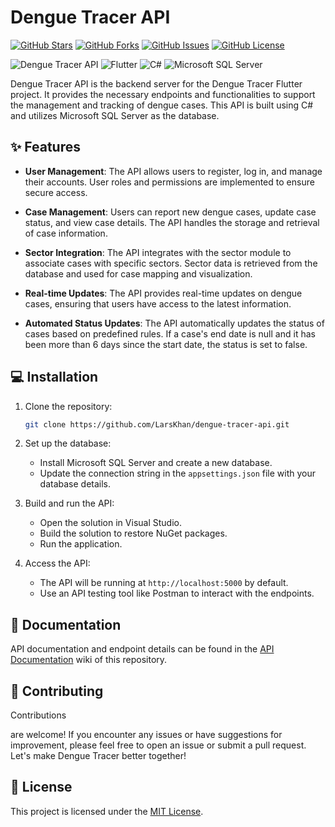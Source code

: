 # Dengue Tracer API

[![GitHub Stars](https://img.shields.io/github/stars/LarsKhan/dengue-tracer-api.svg?style=flat-square&logo=github)](https://github.com/LarsKhan/dengue-tracer-api/stargazers)
[![GitHub Forks](https://img.shields.io/github/forks/LarsKhan/dengue-tracer-api.svg?style=flat-square&logo=github)](https://github.com/LarsKhan/dengue-tracer-api/network/members)
[![GitHub Issues](https://img.shields.io/github/issues/LarsKhan/dengue-tracer-api.svg?style=flat-square&logo=github)](https://github.com/LarsKhan/dengue-tracer-api/issues)
[![GitHub License](https://img.shields.io/github/license/LarsKhan/dengue-tracer-api.svg?style=flat-square&logo=github)](https://github.com/LarsKhan/dengue-tracer-api/blob/main/LICENSE)

![Dengue Tracer API](https://img.shields.io/badge/Dengue-Tracer-orange?style=flat-square)
![Flutter](https://img.shields.io/badge/Framework-Flutter-blue?style=flat-square&logo=flutter)
![C#](https://img.shields.io/badge/Language-C%23-brightgreen?style=flat-square&logo=c-sharp)
![Microsoft SQL Server](https://img.shields.io/badge/Database-SQL%20Server-lightgrey?style=flat-square&logo=microsoft-sql-server)

Dengue Tracer API is the backend server for the Dengue Tracer Flutter project. It provides the necessary endpoints and functionalities to support the management and tracking of dengue cases. This API is built using C# and utilizes Microsoft SQL Server as the database.

## :sparkles: Features

- **User Management**: The API allows users to register, log in, and manage their accounts. User roles and permissions are implemented to ensure secure access.

- **Case Management**: Users can report new dengue cases, update case status, and view case details. The API handles the storage and retrieval of case information.

- **Sector Integration**: The API integrates with the sector module to associate cases with specific sectors. Sector data is retrieved from the database and used for case mapping and visualization.

- **Real-time Updates**: The API provides real-time updates on dengue cases, ensuring that users have access to the latest information.

- **Automated Status Updates**: The API automatically updates the status of cases based on predefined rules. If a case's end date is null and it has been more than 6 days since the start date, the status is set to false.

## :computer: Installation

1. Clone the repository:

   ```bash
   git clone https://github.com/LarsKhan/dengue-tracer-api.git
   ```

2. Set up the database:

   - Install Microsoft SQL Server and create a new database.
   - Update the connection string in the `appsettings.json` file with your database details.

3. Build and run the API:

   - Open the solution in Visual Studio.
   - Build the solution to restore NuGet packages.
   - Run the application.

4. Access the API:

   - The API will be running at `http://localhost:5000` by default.
   - Use an API testing tool like Postman to interact with the endpoints.

## :book: Documentation

API documentation and endpoint details can be found in the [API Documentation](https://github.com/LarsKhan/dengue-tracer-api/) wiki of this repository.

## :rocket: Contributing

Contributions

 are welcome! If you encounter any issues or have suggestions for improvement, please feel free to open an issue or submit a pull request. Let's make Dengue Tracer better together!

## :page_facing_up: License

This project is licensed under the [MIT License](https://github.com/LarsKhan/dengue-tracer-api/blob/main/LICENSE).
